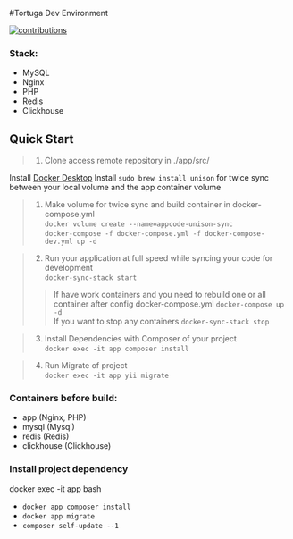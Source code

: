 #Tortuga Dev Environment

[![contributions](https://img.shields.io/badge/version_0.1-sber-brightgreen.svg?style=flat-square)](https://github.com/svishnevskii/deploy-kubernetes-nodejs-server/issues)

### Stack:
* MySQL
* Nginx
* PHP
* Redis
* Clickhouse

## Quick Start

> 1. Clone access remote repository in ./app/src/

Install [Docker Desktop](https://www.docker.com/products/docker-desktop)
Install `sudo brew install unison` for twice sync between your local volume and the app container volume


> 1. Make volume for twice sync and build container in docker-compose.yml \
>`docker volume create --name=appcode-unison-sync` \
>`docker-compose -f docker-compose.yml -f docker-compose-dev.yml up -d`

> 2. Run your application at full speed while syncing your code for development \
> `docker-sync-stack start`
>> If have work containers and you need to rebuild one or all container after config docker-compose.yml 
`docker-compose up -d` \
>> If you want to stop any containers `docker-sync-stack stop`

> 3. Install Dependencies with Composer of your project \
> `docker exec -it app composer install`

> 4. Run Migrate of project \
> `docker exec -it app yii migrate`


### Containers before build:
* app (Nginx, PHP)
* mysql (Mysql)
* redis (Redis)
* clickhouse (Clickhouse)


### Install project dependency

docker exec -it app bash

- `docker app composer install`
- `docker app migrate`  
- `composer self-update --1`
